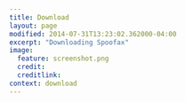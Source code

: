 ```yaml
---
title: Download
layout: page
modified: 2014-07-31T13:23:02.362000-04:00
excerpt: "Downloading Spoofax"
image:
  feature: screenshot.png
  credit: 
  creditlink: 
context: download
---
```


